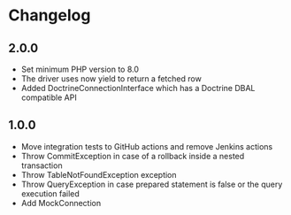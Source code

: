 # Changelog

## 2.0.0

* Set minimum PHP version to 8.0
* The driver uses now yield to return a fetched row
* Added DoctrineConnectionInterface which has a Doctrine DBAL compatible API

## 1.0.0

* Move integration tests to GitHub actions and remove Jenkins actions
* Throw CommitException in case of a rollback inside a nested transaction
* Throw TableNotFoundException exception
* Throw QueryException in case prepared statement is false or the query execution failed
* Add MockConnection
